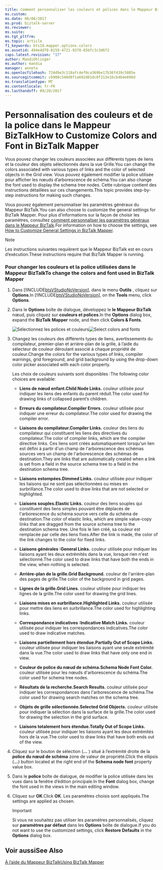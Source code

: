 ```yaml
---
title: Comment personnaliser les couleurs et polices dans le Mappeur BizTalk | Documents Microsoft
ms.custom: 
ms.date: 06/08/2017
ms.prod: biztalk-server
ms.reviewer: 
ms.suite: 
ms.tgt_pltfrm: 
ms.topic: article
f1_keywords: bts10.mapper.options.colors
ms.assetid: 494e4d70-8159-4721-9378-85bfc3c3d6f2
caps.latest.revision: "17"
author: MandiOhlinger
ms.author: mandia
manager: anneta
ms.openlocfilehash: 724d9e3c118afc4ef0ca369be17b36f439c5885e
ms.sourcegitcommit: cb908c540d8f1a692d01dc8f313e16cb4b4e696d
ms.translationtype: MT
ms.contentlocale: fr-FR
ms.lasthandoff: 09/20/2017
---
```

# <a name="how-to-customize-colors-and-font-in-biztalk-mapper"></a><span data-ttu-id="6f235-102">Personnalisation des couleurs et de la police dans le Mappeur BizTalk</span><span class="sxs-lookup"><span data-stu-id="6f235-102">How to Customize Colors and Font in BizTalk Mapper</span></span>
<span data-ttu-id="6f235-103">Vous pouvez changer les couleurs associées aux différents types de liens et la couleur des objets sélectionnés dans la vue Grille.</span><span class="sxs-lookup"><span data-stu-id="6f235-103">You can change the colors associated with various types of links and the color of selected objects in the Grid view.</span></span> <span data-ttu-id="6f235-104">Vous pouvez également modifier la police utilisée pour afficher les nœuds d’arborescence de schéma.</span><span class="sxs-lookup"><span data-stu-id="6f235-104">You can also change the font used to display the schema tree nodes.</span></span> <span data-ttu-id="6f235-105">Cette rubrique contient des instructions détaillées sur ces changements.</span><span class="sxs-lookup"><span data-stu-id="6f235-105">This topic provides step-by-step instructions for making such changes.</span></span>  
  
 <span data-ttu-id="6f235-106">Vous pouvez également personnaliser les paramètres généraux du Mappeur BizTalk.</span><span class="sxs-lookup"><span data-stu-id="6f235-106">You can also choose to customize the general settings for BizTalk Mapper.</span></span> <span data-ttu-id="6f235-107">Pour plus d’informations sur la façon de choisir les paramètres, consultez [comment personnaliser les paramètres généraux dans le Mappeur BizTalk](../core/how-to-customize-general-settings-in-biztalk-mapper.md).</span><span class="sxs-lookup"><span data-stu-id="6f235-107">For information on how to choose the settings, see [How to Customize General Settings in BizTalk Mapper](../core/how-to-customize-general-settings-in-biztalk-mapper.md).</span></span>  
  
> [!NOTE]
>  <span data-ttu-id="6f235-108">Les instructions suivantes requièrent que le Mappeur BizTalk est en cours d’exécution.</span><span class="sxs-lookup"><span data-stu-id="6f235-108">These instructions require that BizTalk Mapper is running.</span></span>  
  
### <a name="to-change-the-colors-and-font-used-in-biztalk-mapper"></a><span data-ttu-id="6f235-109">Pour changer les couleurs et la police utilisées dans le Mappeur BizTalk</span><span class="sxs-lookup"><span data-stu-id="6f235-109">To change the colors and font used in BizTalk Mapper</span></span>  
  
1.  <span data-ttu-id="6f235-110">Dans [!INCLUDE[btsVStudioNoVersion](../includes/btsvstudionoversion-md.md)], dans le menu **Outils** , cliquez sur **Options**.</span><span class="sxs-lookup"><span data-stu-id="6f235-110">In [!INCLUDE[btsVStudioNoVersion](../includes/btsvstudionoversion-md.md)], on the **Tools** menu, click **Options**.</span></span>  
  
2.  <span data-ttu-id="6f235-111">Dans le **Options** boîte de dialogue, développez le **le Mappeur BizTalk** nœud, puis cliquez sur **couleurs et polices**.</span><span class="sxs-lookup"><span data-stu-id="6f235-111">In the **Options** dialog box, expand the **BizTalk Mapper** node, and then click **Colors & Fonts**.</span></span>  
  
     <span data-ttu-id="6f235-112">![Sélectionnez les polices et couleurs](../core/media/colorsfonts-options.gif "ColorsFonts_Options")</span><span class="sxs-lookup"><span data-stu-id="6f235-112">![Select colors and fonts](../core/media/colorsfonts-options.gif "ColorsFonts_Options")</span></span>  
  
3.  <span data-ttu-id="6f235-113">Changez les couleurs des différents types de liens, avertissements du compilateur, premier-plan et arrière-plan de la grille, à l’aide du sélecteur de couleur déroulant associé à chaque propriété de couleur.</span><span class="sxs-lookup"><span data-stu-id="6f235-113">Change the colors for the various types of links, compiler warnings, grid foreground, and grid background by using the drop-down color picker associated with each color property.</span></span>  
  
     <span data-ttu-id="6f235-114">Les choix de couleurs suivants sont disponibles :</span><span class="sxs-lookup"><span data-stu-id="6f235-114">The following color choices are available:</span></span>  
  
    -   <span data-ttu-id="6f235-115">**Liens de nœud enfant.**</span><span class="sxs-lookup"><span data-stu-id="6f235-115">**Child Node Links.**</span></span> <span data-ttu-id="6f235-116">couleur utilisée pour indiquer les liens des enfants du parent réduit.</span><span class="sxs-lookup"><span data-stu-id="6f235-116">The color used for drawing links of collapsed parent’s children.</span></span>  
  
    -   <span data-ttu-id="6f235-117">**Erreurs du compilateur.**</span><span class="sxs-lookup"><span data-stu-id="6f235-117">**Compiler Errors.**</span></span> <span data-ttu-id="6f235-118">couleur utilisée pour indiquer une erreur du compilateur.</span><span class="sxs-lookup"><span data-stu-id="6f235-118">The color used for drawing the compiler error.</span></span>  
  
    -   <span data-ttu-id="6f235-119">**Liaisons du compilateur.**</span><span class="sxs-lookup"><span data-stu-id="6f235-119">**Compiler Links.**</span></span> <span data-ttu-id="6f235-120">couleur des liens du compilateur qui constituent les liens des directives du compilateur.</span><span class="sxs-lookup"><span data-stu-id="6f235-120">The color of compiler links, which are the compiler directive links.</span></span> <span data-ttu-id="6f235-121">Ces liens sont créés automatiquement lorsqu'un lien est défini à partir d'un champ de l'arborescence des schémas sources vers un champ de l'arborescence des schémas de destination.</span><span class="sxs-lookup"><span data-stu-id="6f235-121">They are links that are automatically created when a link is set from a field in the source schema tree to a field in the destination schema tree.</span></span>  
  
    -   <span data-ttu-id="6f235-122">**Liaisons estompées.**</span><span class="sxs-lookup"><span data-stu-id="6f235-122">**Dimmed Links.**</span></span> <span data-ttu-id="6f235-123">couleur utilisée pour indiquer les liaisons qui ne sont pas sélectionnées ou mises en surbrillance.</span><span class="sxs-lookup"><span data-stu-id="6f235-123">The color used to draw links that are not selected or highlighted.</span></span>  
  
    -   <span data-ttu-id="6f235-124">**Liaisons souples.**</span><span class="sxs-lookup"><span data-stu-id="6f235-124">**Elastic Links.**</span></span> <span data-ttu-id="6f235-125">couleur des liens souples qui constituent des liens simples pouvant être déplacés de l'arborescence du schéma source vers celle du schéma de destination.</span><span class="sxs-lookup"><span data-stu-id="6f235-125">The color of elastic links, which are simple value-copy links that are dragged from the source schema tree to the destination schema tree.</span></span> <span data-ttu-id="6f235-126">Une fois le lien créé, sa couleur est remplacée par celle des liens fixes.</span><span class="sxs-lookup"><span data-stu-id="6f235-126">After the link is made, the color of the link changes to the color for fixed links.</span></span>  
  
    -   <span data-ttu-id="6f235-127">**Liaisons générales :**</span><span class="sxs-lookup"><span data-stu-id="6f235-127">**General Links.**</span></span> <span data-ttu-id="6f235-128">couleur utilisée pour indiquer les liaisons ayant les deux extrémités dans la vue, lorsque rien n'est sélectionné.</span><span class="sxs-lookup"><span data-stu-id="6f235-128">The color used to draw links that have both the ends in the view, when nothing is selected.</span></span>  
  
    -   <span data-ttu-id="6f235-129">**Arrière-plan de la grille.**</span><span class="sxs-lookup"><span data-stu-id="6f235-129">**Grid Background.**</span></span> <span data-ttu-id="6f235-130">couleur de l'arrière-plan des pages de grille.</span><span class="sxs-lookup"><span data-stu-id="6f235-130">The color of the background in grid pages.</span></span>  
  
    -   <span data-ttu-id="6f235-131">**Lignes de la grille.**</span><span class="sxs-lookup"><span data-stu-id="6f235-131">**Grid Lines.**</span></span> <span data-ttu-id="6f235-132">couleur utilisée pour indiquer les lignes de la grille.</span><span class="sxs-lookup"><span data-stu-id="6f235-132">The color used for drawing the grid lines.</span></span>  
  
    -   <span data-ttu-id="6f235-133">**Liaisons mises en surbrillance.**</span><span class="sxs-lookup"><span data-stu-id="6f235-133">**Highlighted Links.**</span></span> <span data-ttu-id="6f235-134">couleur utilisée pour mettre des liens en surbrillance.</span><span class="sxs-lookup"><span data-stu-id="6f235-134">The color used for highlighting links.</span></span>  
  
    -   <span data-ttu-id="6f235-135">**Correspondance indicatives :**</span><span class="sxs-lookup"><span data-stu-id="6f235-135">**Indicative Match Links.**</span></span> <span data-ttu-id="6f235-136">couleur utilisée pour indiquer les correspondances indicatives.</span><span class="sxs-lookup"><span data-stu-id="6f235-136">The color used to draw indicative matches.</span></span>  
  
    -   <span data-ttu-id="6f235-137">**Liaisons partiellement hors étendue.**</span><span class="sxs-lookup"><span data-stu-id="6f235-137">**Partially Out of Scope Links.**</span></span> <span data-ttu-id="6f235-138">couleur utilisée pour indiquer les liaisons ayant une seule extrémité dans la vue.</span><span class="sxs-lookup"><span data-stu-id="6f235-138">The color used to draw links that have only one end in view.</span></span>  
  
    -   <span data-ttu-id="6f235-139">**Couleur de police du nœud de schéma.**</span><span class="sxs-lookup"><span data-stu-id="6f235-139">**Schema Node Font Color.**</span></span> <span data-ttu-id="6f235-140">couleur utilisée pour les nœuds d'arborescence du schéma.</span><span class="sxs-lookup"><span data-stu-id="6f235-140">The color used for schema tree nodes.</span></span>  
  
    -   <span data-ttu-id="6f235-141">**Résultats de la recherche.**</span><span class="sxs-lookup"><span data-stu-id="6f235-141">**Search Results.**</span></span> <span data-ttu-id="6f235-142">couleur utilisée pour indiquer les correspondances dans l'arborescence de schéma.</span><span class="sxs-lookup"><span data-stu-id="6f235-142">The color used for drawing search matches on the schema tree.</span></span>  
  
    -   <span data-ttu-id="6f235-143">**Objets de grille sélectionnée.**</span><span class="sxs-lookup"><span data-stu-id="6f235-143">**Selected Grid Objects.**</span></span> <span data-ttu-id="6f235-144">couleur utilisée pour indiquer la sélection dans la surface de la grille.</span><span class="sxs-lookup"><span data-stu-id="6f235-144">The color used for drawing the selection in the grid surface.</span></span>  
  
    -   <span data-ttu-id="6f235-145">**Liaisons totalement hors étendue.**</span><span class="sxs-lookup"><span data-stu-id="6f235-145">**Totally Out of Scope Links.**</span></span> <span data-ttu-id="6f235-146">couleur utilisée pour indiquer les liaisons ayant les deux extrémités hors de la vue.</span><span class="sxs-lookup"><span data-stu-id="6f235-146">The color used to draw links that have both ends out of the view.</span></span>  
  
4.  <span data-ttu-id="6f235-147">Cliquez sur le bouton de sélection (**...** ) situé à l’extrémité droite de la **police du nœud de schéma** zone de valeur de propriété.</span><span class="sxs-lookup"><span data-stu-id="6f235-147">Click the ellipsis (**…**) button located at the right end of the **Schema node font** property value box.</span></span>  
  
5.  <span data-ttu-id="6f235-148">Dans le **police** boîte de dialogue, de modifier la police utilisée dans les vues dans la fenêtre d’édition principale.</span><span class="sxs-lookup"><span data-stu-id="6f235-148">In the **Font** dialog box, change the font used in the views in the main editing window.</span></span>  
  
6.  <span data-ttu-id="6f235-149">Cliquez sur **OK**.</span><span class="sxs-lookup"><span data-stu-id="6f235-149">Click **OK**.</span></span> <span data-ttu-id="6f235-150">Les paramètres choisis sont appliqués.</span><span class="sxs-lookup"><span data-stu-id="6f235-150">The settings are applied as chosen.</span></span>  
  
    > [!IMPORTANT]
    >  <span data-ttu-id="6f235-151">Si vous ne souhaitez pas utiliser les paramètres personnalisés, cliquez sur **paramètres par défaut** dans les **Options** boîte de dialogue.</span><span class="sxs-lookup"><span data-stu-id="6f235-151">If you do not want to use the customized settings, click **Restore Defaults** in the **Options** dialog box.</span></span>  
  
## <a name="see-also"></a><span data-ttu-id="6f235-152">Voir aussi</span><span class="sxs-lookup"><span data-stu-id="6f235-152">See Also</span></span>  
 [<span data-ttu-id="6f235-153">À l’aide du Mappeur BizTalk</span><span class="sxs-lookup"><span data-stu-id="6f235-153">Using BizTalk Mapper</span></span>](../core/using-biztalk-mapper.md)